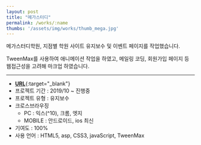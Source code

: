 ```yaml
---
layout: post
title: "메가스터디"
permalink: /works/:name
thumbs: '/assets/img/works/thumb_mega.jpg'
---
```


메가스터디학원, 지점별 학원 사이트 유지보수 및 이벤트 페이지를 작업했습니다.

TweenMax를 사용하여 애니메이션 작업을 하였고, 메일링 코딩, 회원가입 페이지 등 웹접근성을 고려해 마크업 하였습니다.

***
- [**URL**](http://campus.megastudy.net){:target="_blank"}
- 프로젝트 기간 : 2019/10 ~ 진행중
- 프로젝트 유형 : 유지보수
- 크로스브라우징
  - PC : 익스(^10), 크롬, 엣지
  - MOBILE : 안드로이드, ios 최신
- 기여도 : 100%
- 사용 언어 : HTML5, asp, CSS3, javaScript, TweenMax



